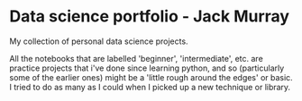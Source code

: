 # Data science portfolio - Jack Murray

My collection of personal data science projects.

All the notebooks that are labelled 'beginner', 'intermediate', etc. are practice projects that i've done since learning python, and so (particularly some of the earlier ones) might be a 'little rough around the edges' or basic. I tried to do as many as I could when I picked up a new technique or library.
